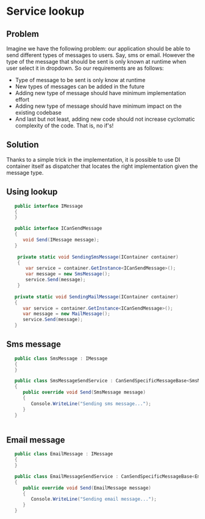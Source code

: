 # Service lookup

## Problem
Imagine we have the following problem: our application should be able to send different types of messages to users. Say, sms or email. However the type of the message that should be sent is only known at runtime when user select it in dropdown. So our requirements are as follows: 
- Type of message to be sent is only know at runtime
- New types of messages can be added in the future
- Adding new type of message should have minimum implementation effort 
- Adding new type of message should have minimum impact on the existing codebase
- And last but not least, adding new code should not increase cyclomatic complexity of the code. That is, no if's!

## Solution
Thanks to a simple trick in the implementation, it is possible to use DI container itself as dispatcher that locates the 
right implementation given the message type. 


## Using lookup 

```csharp
   public interface IMessage
   {
   }

   public interface ICanSendMessage
   {
      void Send(IMessage message);
   }
   
    private static void SendingSmsMessage(IContainer container)
    {
       var service = container.GetInstance<ICanSendMessage>();
       var message = new SmsMessage();
       service.Send(message);
    }
    
   private static void SendingMailMessage(IContainer container)
   {
      var service = container.GetInstance<ICanSendMessage>();
      var message = new MailMessage();
      service.Send(message);
   }
```


## Sms message

```csharp
   public class SmsMessage : IMessage
   {
   }

   public class SmsMessageSendService : CanSendSpecificMessageBase<SmsMessage>
   {
      public override void Send(SmsMessage message)
      {
         Console.WriteLine("Sending sms message...");
      }
   }
       
```

## Email message

```csharp
   public class EmailMessage : IMessage
   {
   }

   public class EmailMessageSendService : CanSendSpecificMessageBase<EmailMessage>
   {
      public override void Send(EmailMessage message)
      {
         Console.WriteLine("Sending email message...");
      }
   }
       
```

